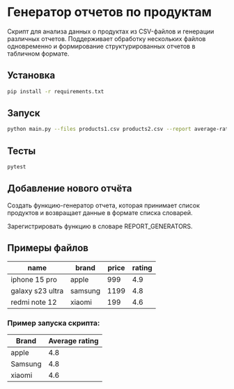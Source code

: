 # Генератор отчетов по продуктам

Скрипт для анализа данных о продуктах из CSV-файлов и генерации различных отчетов. Поддерживает обработку нескольких файлов одновременно и формирование структурированных отчетов в табличном формате.

## Установка

```bash
pip install -r requirements.txt
```

## Запуск

```bash
python main.py --files products1.csv products2.csv --report average-rating
```

## Тесты 
```bash
pytest
```

## Добавление нового отчёта 

Создать функцию-генератор отчета, которая принимает список продуктов и возвращает данные в формате списка словарей.

Зарегистрировать функцию в словаре REPORT_GENERATORS.

## Примеры файлов


| name              | brand   | price | rating |
|-------------------|---------|-------|--------|
| iphone 15 pro     | apple   | 999   | 4.9    |
| galaxy s23 ultra  | samsung | 1199  | 4.8    |
| redmi note 12     | xiaomi  | 199   | 4.6    |

### Пример запуска скрипта:

| Brand    | Average rating |
|----------|---------------|
| apple    | 4.8           |
| Samsung  | 4.8           |
| xiaomi   | 4.6           |

